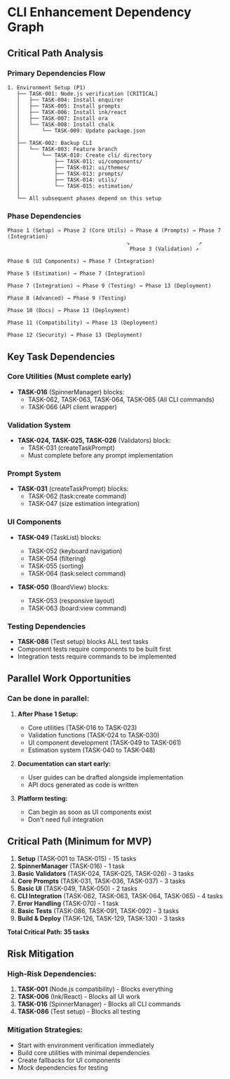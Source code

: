 # CLI Enhancement Dependency Graph

## Critical Path Analysis

### Primary Dependencies Flow

```
1. Environment Setup (P1)
   ├── TASK-001: Node.js verification [CRITICAL]
   │   ├── TASK-004: Install enquirer
   │   ├── TASK-005: Install prompts
   │   ├── TASK-006: Install ink/react
   │   ├── TASK-007: Install ora
   │   └── TASK-008: Install chalk
   │       └── TASK-009: Update package.json
   │
   ├── TASK-002: Backup CLI
   │   └── TASK-003: Feature branch
   │       └── TASK-010: Create cli/ directory
   │           ├── TASK-011: ui/components/
   │           ├── TASK-012: ui/themes/
   │           ├── TASK-013: prompts/
   │           ├── TASK-014: utils/
   │           └── TASK-015: estimation/
   │
   └── All subsequent phases depend on this setup
```

### Phase Dependencies

```
Phase 1 (Setup) → Phase 2 (Core Utils) → Phase 4 (Prompts) → Phase 7 (Integration)
                                      ↘                      ↗
                                       Phase 3 (Validation) ↗
                                       
Phase 6 (UI Components) → Phase 7 (Integration)

Phase 5 (Estimation) → Phase 7 (Integration)

Phase 7 (Integration) → Phase 9 (Testing) → Phase 13 (Deployment)

Phase 8 (Advanced) → Phase 9 (Testing)

Phase 10 (Docs) → Phase 13 (Deployment)

Phase 11 (Compatibility) → Phase 13 (Deployment)

Phase 12 (Security) → Phase 13 (Deployment)
```

## Key Task Dependencies

### Core Utilities (Must complete early)
- **TASK-016** (SpinnerManager) blocks:
  - TASK-062, TASK-063, TASK-064, TASK-065 (All CLI commands)
  - TASK-066 (API client wrapper)

### Validation System
- **TASK-024, TASK-025, TASK-026** (Validators) block:
  - TASK-031 (createTaskPrompt)
  - Must complete before any prompt implementation

### Prompt System
- **TASK-031** (createTaskPrompt) blocks:
  - TASK-062 (task:create command)
  - TASK-047 (size estimation integration)

### UI Components
- **TASK-049** (TaskList) blocks:
  - TASK-052 (keyboard navigation)
  - TASK-054 (filtering)
  - TASK-055 (sorting)
  - TASK-064 (task:select command)

- **TASK-050** (BoardView) blocks:
  - TASK-053 (responsive layout)
  - TASK-063 (board:view command)

### Testing Dependencies
- **TASK-086** (Test setup) blocks ALL test tasks
- Component tests require components to be built first
- Integration tests require commands to be implemented

## Parallel Work Opportunities

### Can be done in parallel:
1. **After Phase 1 Setup:**
   - Core utilities (TASK-016 to TASK-023)
   - Validation functions (TASK-024 to TASK-030)
   - UI component development (TASK-049 to TASK-061)
   - Estimation system (TASK-040 to TASK-048)

2. **Documentation can start early:**
   - User guides can be drafted alongside implementation
   - API docs generated as code is written

3. **Platform testing:**
   - Can begin as soon as UI components exist
   - Don't need full integration

## Critical Path (Minimum for MVP)

1. **Setup** (TASK-001 to TASK-015) - 15 tasks
2. **SpinnerManager** (TASK-016) - 1 task
3. **Basic Validators** (TASK-024, TASK-025, TASK-026) - 3 tasks
4. **Core Prompts** (TASK-031, TASK-036, TASK-037) - 3 tasks
5. **Basic UI** (TASK-049, TASK-050) - 2 tasks
6. **CLI Integration** (TASK-062, TASK-063, TASK-064, TASK-065) - 4 tasks
7. **Error Handling** (TASK-070) - 1 task
8. **Basic Tests** (TASK-086, TASK-091, TASK-092) - 3 tasks
9. **Build & Deploy** (TASK-126, TASK-129, TASK-130) - 3 tasks

**Total Critical Path: 35 tasks**

## Risk Mitigation

### High-Risk Dependencies:
1. **TASK-001** (Node.js compatibility) - Blocks everything
2. **TASK-006** (Ink/React) - Blocks all UI work
3. **TASK-016** (SpinnerManager) - Blocks all CLI commands
4. **TASK-086** (Test setup) - Blocks all testing

### Mitigation Strategies:
- Start with environment verification immediately
- Build core utilities with minimal dependencies
- Create fallbacks for UI components
- Mock dependencies for testing